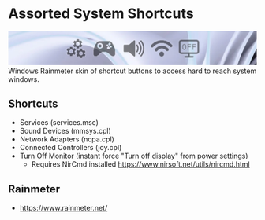 # Assorted System Shortcuts
<img src="./readmepreview.png"></img><br>
Windows Rainmeter skin of shortcut buttons to access hard to reach system windows.

## Shortcuts
- Services (services.msc)
- Sound Devices (mmsys.cpl)
- Network Adapters (ncpa.cpl)
- Connected Controllers (joy.cpl)
- Turn Off Monitor (instant force "Turn off display" from power settings)
  - Requires NirCmd installed https://www.nirsoft.net/utils/nircmd.html

## Rainmeter
- https://www.rainmeter.net/
